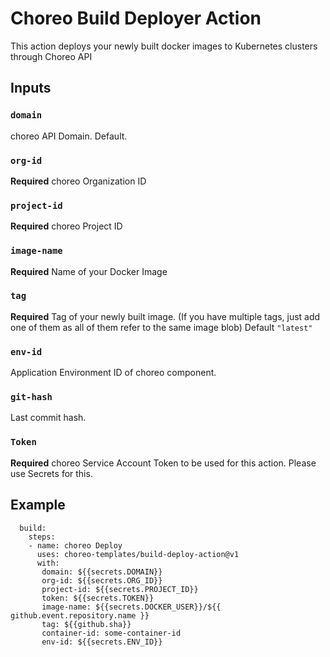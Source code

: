 # Choreo Build Deployer Action

This action deploys your newly built docker images to Kubernetes clusters through Choreo API

## Inputs

### `domain`

choreo API Domain. Default.

### `org-id`

**Required** choreo Organization ID 


### `project-id`

**Required** choreo Project ID 


### `image-name`

**Required** Name of your Docker Image

### `tag`

**Required** Tag of your newly built image. (If you have multiple tags, just add one of them as all of them refer to the same image blob) Default `"latest"`

### `env-id`

Application Environment ID of choreo component.

### `git-hash`

Last commit hash.

### `Token`

**Required** choreo Service Account Token to be used for this action. Please use Secrets for this.


## Example

```
  build:
    steps:
    - name: choreo Deploy
      uses: choreo-templates/build-deploy-action@v1
      with:
       domain: ${{secrets.DOMAIN}}
       org-id: ${{secrets.ORG_ID}}
       project-id: ${{secrets.PROJECT_ID}}
       token: ${{secrets.TOKEN}}
       image-name: ${{secrets.DOCKER_USER}}/${{ github.event.repository.name }} 
       tag: ${{github.sha}}
       container-id: some-container-id
       env-id: ${{secrets.ENV_ID}}
```